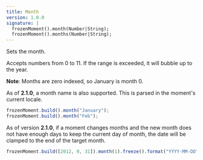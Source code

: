```yaml
---
title: Month
version: 1.0.0
signature: |
  frozenMoment().month(Number|String);
  frozenMoment().months(Number|String);
---
```



Sets the month.

Accepts numbers from 0 to 11. If the range is exceeded, it will bubble up to the year.

**Note**: Months are zero indexed, so January is month 0.

As of **2.1.0**, a month name is also supported. This is parsed in the moment's current locale.

```javascript
frozenMoment.build().month("January");
frozenMoment.build().month("Feb");
```

As of version **2.1.0**, if a moment changes months and the new month does not have enough days to keep the current day of month, the date will be clamped to the end of the target month.

```javascript
frozenMoment.build([2012, 0, 31]).month(1).freeze().format("YYYY-MM-DD"); // 2012-02-29
```

